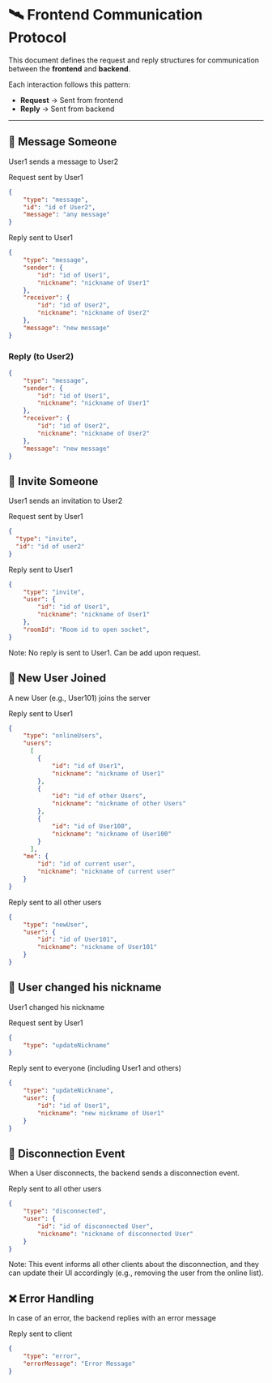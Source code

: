 # 🛰️ Frontend Communication Protocol

This document defines the request and reply structures for communication between the **frontend** and **backend**.

Each interaction follows this pattern:

- **Request** → Sent from frontend
- **Reply** → Sent from backend

---

## 📩 Message Someone

User1 sends a message to User2

Request sent by User1

```json
{
    "type": "message",
    "id": "id of User2",
    "message": "any message"
}
```

Reply sent to User1

```json
{
    "type": "message",
    "sender": {
        "id": "id of User1",
        "nickname": "nickname of User1"
    },
    "receiver": {
        "id": "id of User2",
        "nickname": "nickname of User2"
    },
    "message": "new message"
}
```

### Reply (to User2)

```json
{
    "type": "message",
    "sender": {
        "id": "id of User1",
        "nickname": "nickname of User1"
    },
    "receiver": {
        "id": "id of User2",
        "nickname": "nickname of User2"
    },
    "message": "new message"
}
```

## 📨 Invite Someone

User1 sends an invitation to User2

Request sent by User1

```json
{
  "type": "invite",
  "id": "id of user2"
}
```

Reply sent to User1

``` json
{
    "type": "invite",
    "user": {
        "id": "id of User1",
        "nickname": "nickname of User1"
    },
    "roomId": "Room id to open socket",
}
```

Note: No reply is sent to User1. Can be add upon request.

## 👤 New User Joined

A new User (e.g., User101) joins the server

Reply sent to User1

```json
{
    "type": "onlineUsers",
    "users": 
      [
        {
            "id": "id of User1",
            "nickname": "nickname of User1"
        },
        {
            "id": "id of other Users",
            "nickname": "nickname of other Users"
        },
        {
            "id": "id of User100",
            "nickname": "nickname of User100"
        }
      ],
    "me": {
        "id": "id of current user",
        "nickname": "nickname of current user"
    }
}
```

Reply sent to all other users

``` json
{
    "type": "newUser",
    "user": {
        "id": "id of User101",
        "nickname": "nickname of User101"
    }
}
```

## 👤 User changed his nickname

User1 changed his nickname

Request sent by User1

``` json
{
    "type": "updateNickname"
}
```

Reply sent to everyone (including User1 and others)

``` json
{
    "type": "updateNickname",
    "user": {
        "id": "id of User1",
        "nickname": "new nickname of User1"
    }
}
```


## 🔌 Disconnection Event

When a User disconnects, the backend sends a disconnection event.

Reply sent to all other users

```json
{
    "type": "disconnected",
    "user": {
        "id": "id of disconnected User",
        "nickname": "nickname of disconnected User"
    }
}
```

Note: This event informs all other clients about the disconnection, and they can update their UI accordingly (e.g., removing the user from the online list).

## ❌ Error Handling

In case of an error, the backend replies with an error message

Reply sent to client

```json
{
    "type": "error",
    "errorMessage": "Error Message"
}
```
